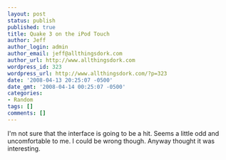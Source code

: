 ```yaml
---
layout: post
status: publish
published: true
title: Quake 3 on the iPod Touch
author: Jeff
author_login: admin
author_email: jeff@allthingsdork.com
author_url: http://www.allthingsdork.com
wordpress_id: 323
wordpress_url: http://www.allthingsdork.com/?p=323
date: '2008-04-13 20:25:07 -0500'
date_gmt: '2008-04-14 00:25:07 -0500'
categories:
- Random
tags: []
comments: []
---
```

<p>I'm not sure that the interface is going to be a hit. Seems a little odd and uncomfortable to me. I could be wrong though. Anyway thought it was interesting.</p>
<p><object width="425" height="355"><param name="movie" value="http://www.youtube.com/v/kvci1vTXyUo"></param><param name="wmode" value="transparent"></param><embed src="http://www.youtube.com/v/kvci1vTXyUo" type="application/x-shockwave-flash" wmode="transparent" width="425" height="355"></embed></object></p>
